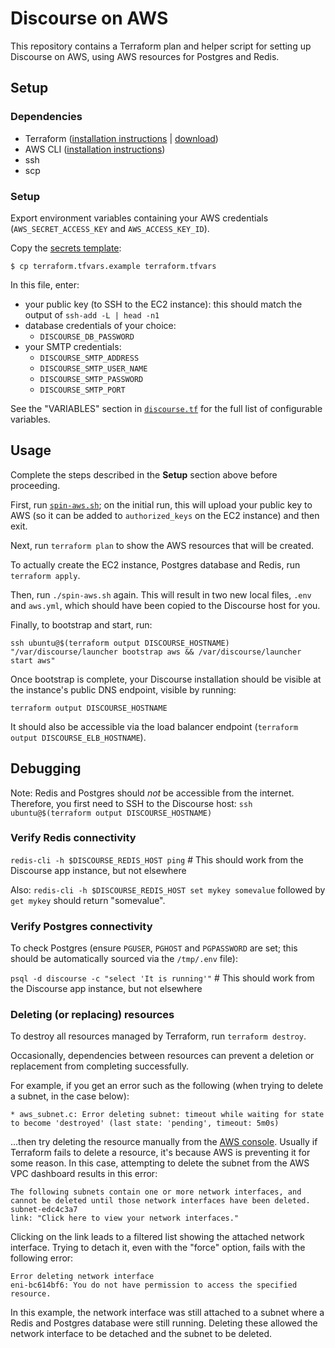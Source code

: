 # Discourse on AWS

This repository contains a Terraform plan and helper script for setting up Discourse on AWS, using AWS resources for Postgres and Redis.

## Setup

### Dependencies

- Terraform ([installation instructions](https://www.terraform.io/intro/getting-started/install.html) | [download](https://www.terraform.io/downloads.html))
- AWS CLI ([installation instructions](http://docs.aws.amazon.com/cli/latest/userguide/installing.html))
- ssh
- scp

### Setup

Export environment variables containing your AWS credentials (`AWS_SECRET_ACCESS_KEY` and `AWS_ACCESS_KEY_ID`).

Copy the [secrets template](/terraform.tfvars.example):

`$ cp terraform.tfvars.example terraform.tfvars`

In this file, enter: 

- your public key (to SSH to the EC2 instance): this should match the output of `ssh-add -L | head -n1`
- database credentials of your choice:
  - `DISCOURSE_DB_PASSWORD`
- your SMTP credentials:
  - `DISCOURSE_SMTP_ADDRESS`
  - `DISCOURSE_SMTP_USER_NAME`
  - `DISCOURSE_SMTP_PASSWORD`
  - `DISCOURSE_SMTP_PORT`

See the "VARIABLES" section in [`discourse.tf`](/discourse.tf) for the full list of configurable variables.


## Usage

Complete the steps described in the **Setup** section above before proceeding.

First, run [`spin-aws.sh`](/spin-aws.sh); on the initial run, this will upload your public key to AWS (so it can be added to `authorized_keys` on the EC2 instance) and then exit.

Next, run `terraform plan` to show the AWS resources that will be created.

To actually create the EC2 instance, Postgres database and Redis, run `terraform apply`.

Then, run `./spin-aws.sh` again.  This will result in two new local files, `.env` and `aws.yml`, which should have been copied to the Discourse host for you.

Finally, to bootstrap and start, run:

`ssh ubuntu@$(terraform output DISCOURSE_HOSTNAME) "/var/discourse/launcher bootstrap aws && /var/discourse/launcher start aws"`

Once bootstrap is complete, your Discourse installation should be visible at the instance's public DNS endpoint, visible by running:

`terraform output DISCOURSE_HOSTNAME`

It should also be accessible via the load balancer endpoint (`terraform output DISCOURSE_ELB_HOSTNAME`).

## Debugging

Note: Redis and Postgres should *not* be accessible from the internet. Therefore, you first need to SSH to the Discourse host: `ssh ubuntu@$(terraform output DISCOURSE_HOSTNAME)`

### Verify Redis connectivity

`redis-cli -h $DISCOURSE_REDIS_HOST ping`  # This should work from the Discourse app instance, but not elsewhere

Also: `redis-cli -h $DISCOURSE_REDIS_HOST set mykey somevalue` followed by `get mykey` should return "somevalue".

### Verify Postgres connectivity

To check Postgres (ensure `PGUSER`, `PGHOST` and `PGPASSWORD` are set; this should be automatically sourced via the `/tmp/.env` file):

`psql -d discourse -c "select 'It is running'"`  # This should work from the Discourse app instance, but not elsewhere

### Deleting (or replacing) resources

To destroy all resources managed by Terraform, run `terraform destroy`.

Occasionally, dependencies between resources can prevent a deletion or replacement from completing successfully.

For example, if you get an error such as the following (when trying to delete a subnet, in the case below):

```
* aws_subnet.c: Error deleting subnet: timeout while waiting for state to become 'destroyed' (last state: 'pending', timeout: 5m0s)
```

...then try deleting the resource manually from the [AWS console](https://console.aws.amazon.com). Usually if Terraform fails to delete a resource, it's because AWS is preventing it for some reason. In this case, attempting to delete the subnet from the AWS VPC dashboard results in this error:

```
The following subnets contain one or more network interfaces, and cannot be deleted until those network interfaces have been deleted.
subnet-edc4c3a7
link: "Click here to view your network interfaces."
```

Clicking on the link leads to a filtered list showing the attached network interface. Trying to detach it, even with the "force" option, fails with the following error:

```
Error deleting network interface
eni-bc614bf6: You do not have permission to access the specified resource.
```

In this example, the network interface was still attached to a subnet where a Redis and Postgres database were still running. Deleting these allowed the network interface to be detached and the subnet to be deleted.
